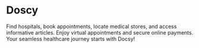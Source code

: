 # Doscy
 Find hospitals, book appointments, locate medical stores, and access informative articles. Enjoy virtual appointments and secure online payments. Your seamless healthcare journey starts with Docsy!
